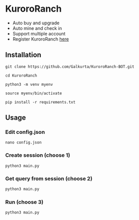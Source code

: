 # KuroroRanch 

- Auto buy and upgrade
- Auto mine and check in
- Support multiple account
- Register KuroroRanch [here](https://t.me/KuroroRanchBot/ranch?startapp=ref-B102FDDF)

## Installation
```
git clone https://github.com/Galkurta/KuroroRanch-BOT.git
```
```
cd KuroroRanch
```
```
python3 -m venv myenv
```
```
source myenv/bin/activate
```
```
pip install -r requirements.txt
````

## Usage
### Edit config.json
```
nano config.json
```

### Create session (choose 1)
```
python3 main.py
```

### Get query from session (choose 2)
```python
python3 main.py
```

### Run (choose 3)
```
python3 main.py
```
